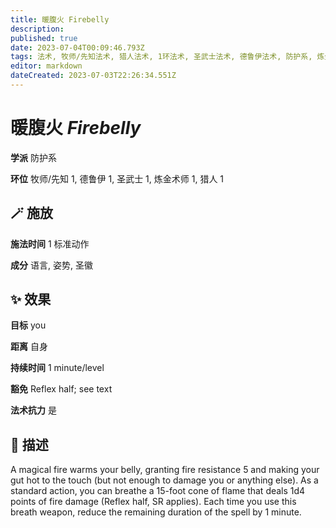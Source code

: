 ```yaml
---
title: 暖腹火 Firebelly
description: 
published: true
date: 2023-07-04T00:09:46.793Z
tags: 法术, 牧师/先知法术, 猎人法术, 1环法术, 圣武士法术, 德鲁伊法术, 防护系, 炼金术师法术
editor: markdown
dateCreated: 2023-07-03T22:26:34.551Z
---
```


# **暖腹火** *Firebelly*

**学派** 防护系 

**环位** 牧师/先知 1, 德鲁伊 1, 圣武士 1, 炼金术师 1, 猎人 1

## 🪄 施放

**施法时间** 1 标准动作

**成分** 语言, 姿势, 圣徽

## ✨ 效果 

**目标** you 

**距离** 自身  

**持续时间** 1 minute/level 

**豁免** Reflex half; see text

**法术抗力** 是

## 📖 描述

A magical fire warms your belly, granting fire resistance 5 and making your gut hot to the touch (but not enough to damage you or anything else). As a standard action, you can breathe a 15-foot cone of flame that deals 1d4 points of fire damage (Reflex half, SR applies). Each time you use this breath weapon, reduce the remaining duration of the spell by 1 minute.
    
